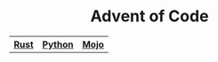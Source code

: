 <div align="center">

<h1>Advent of Code</h1>

<table><tr>
<th><a href="/rust">Rust</a></th>
<th><a href="/python">Python</a></th>
<th><a href="/mojo">Mojo</a></th>
</tr></table>

</div>
